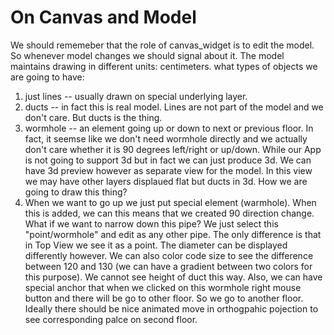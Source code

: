# On Canvas and Model
We should rememeber that the role of canvas_widget is to edit the model.
So whenever model changes we should signal about it.
The model maintains drawing in different units: centimeters.
what types of objects we are going to have:
   1) just lines -- usually drawn on special underlying layer.
   2) ducts -- in fact this is real model. Lines are not part of the model and we don't care.
   But ducts is the thing.
   3) wormhole -- an element going up or down to next or previous floor. In fact, it seemse
   like we don't need wormhole directly and we actually don't care whether it is 90 degrees
   left/right or up/down. While our App is not going to support 3d but in fact we can just
   produce 3d. We can have 3d preview however as separate view for the model. In this view we
   may have other layers displaued flat but ducts in 3d.
 How we are going to draw this thing?
   1) When we want to go up we just put special element (warmhole). When this is added, we
   can this means that we created 90 direction change. What if we want to narrow down this
   pipe?
 We just select this "point/wormhole" and edit as any other pipe. The only difference is
 that in Top View we see it as a point. The diameter can be displayed differently however.
 We can also color code size  to see the difference between 120 and 130 (we can have a
 gradient between two colors for  this purpose).
 We cannot see height of duct this way.
 Also, we can have special anchor that when we clicked on this wormhole right mouse button
 and there will be go to other floor. So we go to another floor. Ideally there should be
 nice animated
 move in orthogpahic pojection to see corresponding palce on second floor.

